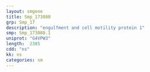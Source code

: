 ```yaml
---
layout: smgene
title: Smp_173080
grp: Smp_17
description: "engulfment and cell motility protein 1"
smp: Smp_173080.1
uniprot: "G4VPW3"
length:  2385
cdd: "ns"
kk: ns
categories: sm
---
```

